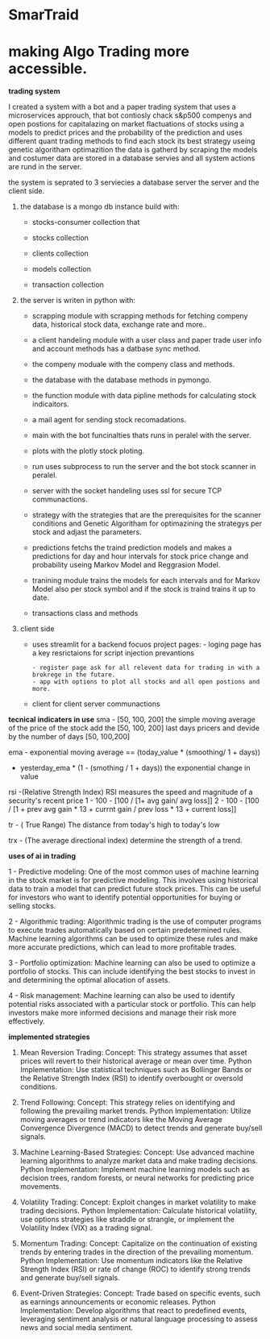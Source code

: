 # SmarTraid
# making Algo Trading more accessible.

__trading system__

I created a system with a bot and a paper trading system that uses a microservices approuch, that bot contiosly chack s&p500 compenys and open postions for capitalazing on market flactuations of stocks using a models to predict prices and the probability of the prediction and uses different quant trading methods to find each stock its best strategy useing genetic algoritham optimazition the data is gatherd by scraping the models and costumer data are stored in a database servies and all system actions are rund in the server.


the system is seprated to 3 serviecies a database server the server and the client side.

1. the database is a mongo db instance build with:
    - stocks-consumer collection that

    - stocks collection

    - clients collection

    - models collection
    
    - transaction collection
  
2. the server is writen in python with:
    - scrapping module with scrapping methods for fetching compeny data, historical stock data, exchange rate and more..
  
    - a client handeling module with a user class and paper trade user info and account methods has a datbase sync method.
  
    - the compeny moduale with the compeny class and methods.
  
    - the database with the database methods in pymongo.
  
    - the function module with data pipline methods for calculating stock indicaitors.
  
    - a mail agent for sending stock recomadations.
  
    - main with the bot funcinalties thats runs in peralel with the server.
  
    - plots with the plotly stock ploting.
  
    - run uses subprocess to run the server and the bot stock scanner in peralel.
  
    - server with the socket handeling uses ssl for secure TCP communactions.
  
    - strategy with the strategies that are the prerequisites for the scanner conditions and Genetic Algoritham for optimazining the strategys per stock and adjast the parameters.
  
    - predictions fetchs the traind prediction models and makes a predictions for day and hour intervals for stock price change and probability useing Markov Model and Reggrasion Model.
  
    - tranining module trains the models for each intervals and for Markov Model also per stock symbol and if the stock is traind trains it up to date.
  
    - transactions class and methods
      
   
3. client side
   - uses streamlit for a backend focuos project
     pages:
         - loging page has a key resrictaions for script injection prevantions

         - register page ask for all relevent data for trading in with a brokrege in the futare.
         - app with options to plot all stocks and all open postions and more.

   - client for client server communactions











__tecnical indicaters in use__
sma - [50, 100, 200] the simple moving average of the price of the stock add the [50, 100, 200] last days pricers and devide by the number of days [50, 100,200]

ema - exponential moving average == (today_value * (smoothing/ 1 + days))
+ yesterday_ema * (1 - (smothing / 1 + days))
the exponential change in value


rsi -(Relative Strength Index)  RSI measures the speed and magnitude of a security's recent price
 1 - 100 - [100 / [1+ avg gain/ avg loss]]
 2 - 100 - [100 / [1 + prev avg gain * 13 + currnt gain / prev loss * 13 + current loss]]

 tr - ( True Range) The distance from today's high to today's low

 trx - (The average directional index) determine the strength of a trend.


__uses of ai in trading__

 1 - Predictive modeling: One of the most common uses of machine learning in the stock market is for predictive modeling. This involves using historical data to train a model that can predict future stock prices. This can be useful for investors who want to identify potential opportunities for buying or selling stocks.

2 - Algorithmic trading: Algorithmic trading is the use of computer programs to execute trades automatically based on certain predetermined rules. Machine learning algorithms can be used to optimize these rules and make more accurate predictions, which can lead to more profitable trades.

3 - Portfolio optimization: Machine learning can also be used to optimize a portfolio of stocks. This can include identifying the best stocks to invest in and determining the optimal allocation of assets.


4 - 
Risk management: Machine learning can also be used to identify potential risks associated with a particular stock or portfolio. This can help investors make more informed decisions and manage their risk more effectively.

__implemented strategies__
1. Mean Reversion Trading:
Concept: This strategy assumes that asset prices will revert to their historical average or mean over time.
Python Implementation: Use statistical techniques such as Bollinger Bands or the Relative Strength Index (RSI) to identify overbought or oversold conditions.

2. Trend Following:
Concept: This strategy relies on identifying and following the prevailing market trends.
Python Implementation: Utilize moving averages or trend indicators like the Moving Average Convergence Divergence (MACD) to detect trends and generate buy/sell signals.


3. Machine Learning-Based Strategies:
Concept: Use advanced machine learning algorithms to analyze market data and make trading decisions.
Python Implementation: Implement machine learning models such as decision trees, random forests, or neural networks for predicting price movements.

4. Volatility Trading:
Concept: Exploit changes in market volatility to make trading decisions.
Python Implementation: Calculate historical volatility, use options strategies like straddle or strangle, or implement the Volatility Index (VIX) as a trading signal.

5. Momentum Trading:
Concept: Capitalize on the continuation of existing trends by entering trades in the direction of the prevailing momentum.
Python Implementation: Use momentum indicators like the Relative Strength Index (RSI) or rate of change (ROC) to identify strong trends and generate buy/sell signals.

8. Event-Driven Strategies:
Concept: Trade based on specific events, such as earnings announcements or economic releases.
Python Implementation: Develop algorithms that react to predefined events, leveraging sentiment analysis or natural language processing to assess news and social media sentiment.
